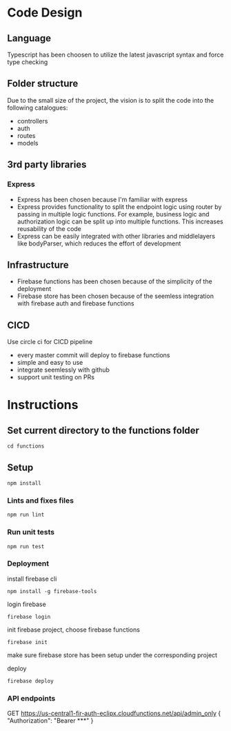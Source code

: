 # Code Design

## Language

Typescript has been choosen to utilize the latest javascript syntax and force type checking

## Folder structure

Due to the small size of the project, the vision is to split the code into the following catalogues:

- controllers
- auth
- routes
- models

## 3rd party libraries

### Express

- Express has been chosen because I'm familiar with express
- Express provides functionality to split the endpoint logic using router by passing in multiple logic functions. For example, business logic and authorization logic can be split up into multiple functions. This increases reusability of the code
- Express can be easily integrated with other libraries and middlelayers like bodyParser, which reduces the effort of development

## Infrastructure

- Firebase functions has been chosen because of the simplicity of the deployment
- Firebase store has been chosen because of the seemless integration with firebase auth and firebase functions

## CICD

Use circle ci for CICD pipeline

- every master commit will deploy to firebase functions
- simple and easy to use
- integrate seemlessly with github
- support unit testing on PRs

# Instructions

## Set current directory to the functions folder

```
cd functions
```

## Setup

```
npm install
```

### Lints and fixes files

```
npm run lint
```

### Run unit tests

```
npm run test
```

### Deployment

install firebase cli

```
npm install -g firebase-tools
```

login firebase

```
firebase login
```

init firebase project, choose firebase functions

```
firebase init
```

make sure firebase store has been setup under the corresponding project

deploy

```
firebase deploy
```

### API endpoints

GET https://us-central1-fir-auth-eclipx.cloudfunctions.net/api/admin_only
{
"Authorization": "Bearer \*\*\*"
}
